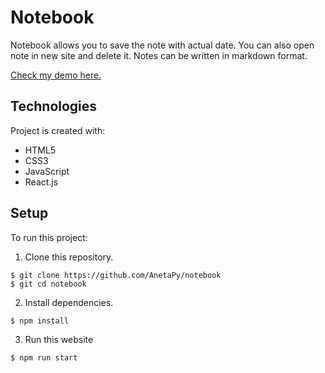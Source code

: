 # Notebook

Notebook allows you to save the note with actual date. You can also open note in new site and delete it. Notes can be written in markdown format.

[Check my demo here.](https://anetapy.github.io/notebook/)

## Technologies

Project is created with:
* HTML5
* CSS3
* JavaScript
* React.js

## Setup

To run this project: 

1. Clone this repository.
```
$ git clone https://github.com/AnetaPy/notebook
$ git cd notebook
```

2. Install dependencies.
```
$ npm install
```

3. Run this website
```
$ npm run start
```
